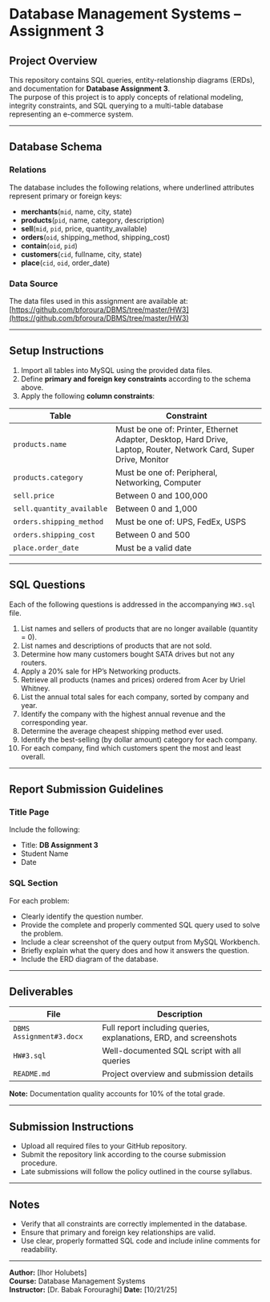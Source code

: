 # Database Management Systems – Assignment 3

## Project Overview
This repository contains SQL queries, entity-relationship diagrams (ERDs), and documentation for **Database Assignment 3**.  
The purpose of this project is to apply concepts of relational modeling, integrity constraints, and SQL querying to a multi-table database representing an e-commerce system.

---

## Database Schema

### Relations
The database includes the following relations, where underlined attributes represent primary or foreign keys:

- **merchants**(`mid`, name, city, state)  
- **products**(`pid`, name, category, description)  
- **sell**(`mid`, `pid`, price, quantity_available)  
- **orders**(`oid`, shipping_method, shipping_cost)  
- **contain**(`oid`, `pid`)  
- **customers**(`cid`, fullname, city, state)  
- **place**(`cid`, `oid`, order_date)

### Data Source
The data files used in this assignment are available at:  
[https://github.com/bforoura/DBMS/tree/master/HW3](https://github.com/bforoura/DBMS/tree/master/HW3)

---

## Setup Instructions

1. Import all tables into MySQL using the provided data files.
2. Define **primary and foreign key constraints** according to the schema above.
3. Apply the following **column constraints**:

| Table | Constraint |
|--------|------------|
| `products.name` | Must be one of: Printer, Ethernet Adapter, Desktop, Hard Drive, Laptop, Router, Network Card, Super Drive, Monitor |
| `products.category` | Must be one of: Peripheral, Networking, Computer |
| `sell.price` | Between 0 and 100,000 |
| `sell.quantity_available` | Between 0 and 1,000 |
| `orders.shipping_method` | Must be one of: UPS, FedEx, USPS |
| `orders.shipping_cost` | Between 0 and 500 |
| `place.order_date` | Must be a valid date |

---

## SQL Questions

Each of the following questions is addressed in the accompanying `HW3.sql` file.  

1. List names and sellers of products that are no longer available (quantity = 0).  
2. List names and descriptions of products that are not sold.  
3. Determine how many customers bought SATA drives but not any routers.  
4. Apply a 20% sale for HP’s Networking products.  
5. Retrieve all products (names and prices) ordered from Acer by Uriel Whitney.  
6. List the annual total sales for each company, sorted by company and year.  
7. Identify the company with the highest annual revenue and the corresponding year.  
8. Determine the average cheapest shipping method ever used.  
9. Identify the best-selling (by dollar amount) category for each company.  
10. For each company, find which customers spent the most and least overall.

---

## Report Submission Guidelines

### Title Page
Include the following:
- Title: **DB Assignment 3**  
- Student Name  
- Date  

### SQL Section
For each problem:
- Clearly identify the question number.  
- Provide the complete and properly commented SQL query used to solve the problem.  
- Include a clear screenshot of the query output from MySQL Workbench.  
- Briefly explain what the query does and how it answers the question.  
- Include the ERD diagram of the database.

---

## Deliverables

| File | Description |
|------|-------------|
| `DBMS Assignment#3.docx` | Full report including queries, explanations, ERD, and screenshots |
| `HW#3.sql` | Well-documented SQL script with all queries |
| `README.md` | Project overview and submission details |

**Note:** Documentation quality accounts for 10% of the total grade.

---

## Submission Instructions

- Upload all required files to your GitHub repository.  
- Submit the repository link according to the course submission procedure.  
- Late submissions will follow the policy outlined in the course syllabus.

---

## Notes
- Verify that all constraints are correctly implemented in the database.  
- Ensure that primary and foreign key relationships are valid.  
- Use clear, properly formatted SQL code and include inline comments for readability.

---

**Author:** [Ihor Holubets]  
**Course:** Database Management Systems  
**Instructor:** [Dr. Babak Forouraghi] 
**Date:** [10/21/25]  

